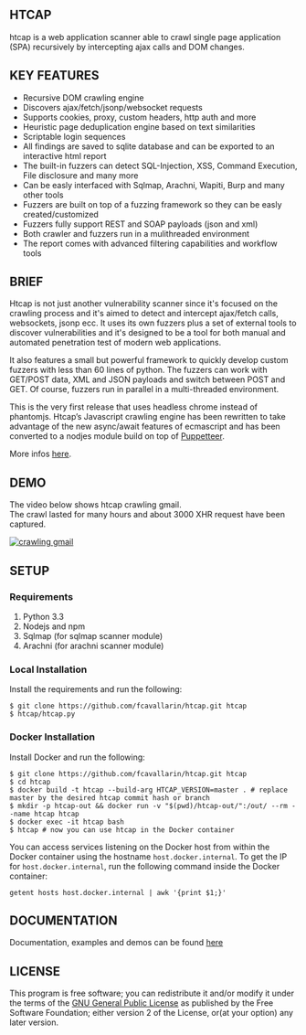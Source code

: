 ## HTCAP

htcap is a web application scanner able to crawl single page application (SPA) recursively by intercepting ajax calls and DOM changes.

## KEY FEATURES

- Recursive DOM crawling engine
- Discovers ajax/fetch/jsonp/websocket requests
- Supports cookies, proxy, custom headers, http auth and more
- Heuristic page deduplication engine based on text similarities
- Scriptable login sequences
- All findings are saved to sqlite database and can be exported to an interactive html report
- The built-in fuzzers can detect SQL-Injection, XSS, Command Execution, File disclosure and many more
- Can be easly interfaced with Sqlmap, Arachni, Wapiti, Burp and many other tools
- Fuzzers are built on top of a fuzzing framework so they can be easly created/customized
- Fuzzers fully support REST and SOAP payloads (json and xml)
- Both crawler and fuzzers run in a mulithreaded environment
- The report comes with advanced filtering capabilities and workflow tools

## BRIEF

Htcap is not just another vulnerability scanner since it's focused on the crawling process and it's aimed to detect and intercept ajax/fetch calls, websockets, jsonp ecc. It uses its own fuzzers plus a set of external tools to discover vulnerabilities and it's designed to be a tool for both manual and automated penetration test of modern web applications.

It also features a small but powerful framework to quickly develop custom fuzzers with less than 60 lines of python.
The fuzzers can work with GET/POST data, XML and JSON payloads and switch between POST and GET. Of course, fuzzers run in parallel in a multi-threaded environment.

This is the very first release that uses headless chrome instead of phantomjs.
Htcap’s Javascript crawling engine has been rewritten to take advantage of the new async/await features of ecmascript and has been converted to a nodjes module build on top of [Puppetteer](https://github.com/GoogleChrome/puppeteer).

More infos [here](http://www.fcvl.net/htcap).


## DEMO
The video below shows htcap crawling gmail.  
The crawl lasted for many hours and about 3000 XHR request have been captured.  

[![crawling gmail](https://www.fcvl.net/htcap/img/htcap-gmail-video.png)](https://www.youtube.com/watch?v=5FLmWjKE2JI "HTCAP Crawling Gmail")


## SETUP

### Requirements

 1. Python 3.3
 2. Nodejs and npm
 3. Sqlmap (for sqlmap scanner module)
 4. Arachni (for arachni scanner module)

### Local Installation

Install the requirements and run the following:
```console
$ git clone https://github.com/fcavallarin/htcap.git htcap
$ htcap/htcap.py
```

### Docker Installation

Install Docker and run the following:
```console
$ git clone https://github.com/fcavallarin/htcap.git htcap
$ cd htcap
$ docker build -t htcap --build-arg HTCAP_VERSION=master . # replace master by the desired htcap commit hash or branch
$ mkdir -p htcap-out && docker run -v "$(pwd)/htcap-out/":/out/ --rm --name htcap htcap
$ docker exec -it htcap bash
$ htcap # now you can use htcap in the Docker container
```

You can access services listening on the Docker host from within the Docker container using the hostname `host.docker.internal`.
To get the IP for `host.docker.internal`, run the following command inside the Docker container:
```console
getent hosts host.docker.internal | awk '{print $1;}'
```

## DOCUMENTATION

Documentation, examples and demos can be found [here](http://www.fcvl.net/htcap)

## LICENSE

This program is free software; you can redistribute it and/or modify it under the terms of the [GNU General Public License](https://www.gnu.org/licenses/gpl-2.0.html) as published by the Free Software Foundation; either version 2 of the License, or(at your option) any later version.
